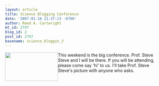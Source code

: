 ```yaml
---
layout: article
title: Science Blogging Conference
date: '2007-01-18 21:37:13 -0700'
author: Reed A. Cartwright
mt_id: 2747
blog_id: 2
post_id: 2747
basename: science_bloggin_3
---
```

<img src="http://scienceblogs.com/clock/upload/2006/11/NCSBClogo175.png" alt="" width="175" height="94" style="float:left;" />

This weekend is the big conference.  Prof. Steve Steve and I will be there.  If you will be attending, please come say 'hi' to us.  I'll take Prof. Steve Steve's picture with anyone who asks.
